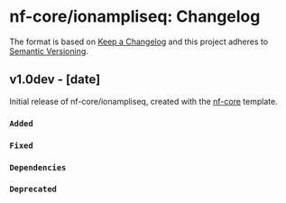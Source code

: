 # nf-core/ionampliseq: Changelog

The format is based on [Keep a Changelog](https://keepachangelog.com/en/1.0.0/)
and this project adheres to [Semantic Versioning](https://semver.org/spec/v2.0.0.html).

## v1.0dev - [date]

Initial release of nf-core/ionampliseq, created with the [nf-core](https://nf-co.re/) template.

### `Added`

### `Fixed`

### `Dependencies`

### `Deprecated`
